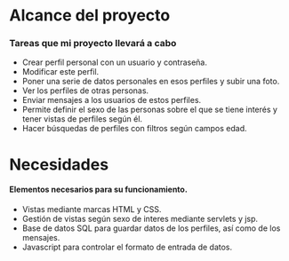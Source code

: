 # Alcance del proyecto
### Tareas que mi proyecto llevará a cabo

- Crear perfil personal con un usuario y contraseña.
- Modificar este perfil.
- Poner una serie de datos personales en esos perfiles y subir una foto.
- Ver los perfiles de otras personas.
- Enviar mensajes a los usuarios de estos perfiles.
- Permite definir el sexo de las personas sobre el que se tiene interés y tener vistas de perfiles según él.
- Hacer búsquedas de perfiles con filtros según campos edad. 


# Necesidades
#### Elementos necesarios para su funcionamiento.

- Vistas mediante marcas HTML y CSS.
- Gestión de vistas según sexo de interes mediante servlets y jsp.
- Base de datos SQL para guardar datos de los perfiles, así como de los mensajes.
- Javascript para controlar el formato de entrada de datos.
